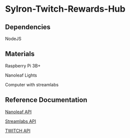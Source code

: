 # Sylron-Twitch-Rewards-Hub


## Dependencies 
NodeJS

## Materials
Raspberry Pi 3B+

Nanoleaf Lights

Computer with streamlabs

## Reference Documentation
[Nanoleaf API](https://forum.nanoleaf.me/docs)

[Streamlabs API](https://dev.streamlabs.com/docs)

[TWITCH API](https://dev.twitch.tv/docs/api/)


